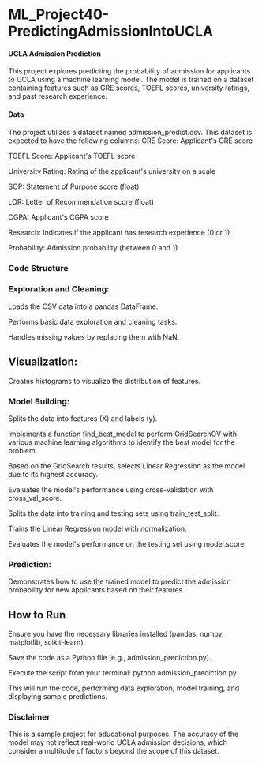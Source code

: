 # ML_Project40-PredictingAdmissionIntoUCLA

#### UCLA Admission Prediction

This project explores predicting the probability of admission for applicants to UCLA using a machine learning model. The model is trained on a dataset containing features such as GRE scores, TOEFL scores, university ratings, and past research experience.

#### Data

The project utilizes a dataset named admission_predict.csv. This dataset is expected to have the following columns:
GRE Score: Applicant's GRE score

TOEFL Score: Applicant's TOEFL score

University Rating: Rating of the applicant's university on a scale

SOP: Statement of Purpose score (float)

LOR: Letter of Recommendation score (float)

CGPA: Applicant's CGPA score

Research: Indicates if the applicant has research experience (0 or 1)

Probability: Admission probability (between 0 and 1)


### Code Structure

### Exploration and Cleaning:

Loads the CSV data into a pandas DataFrame.

Performs basic data exploration and cleaning tasks.

Handles missing values by replacing them with NaN.

## Visualization:
Creates histograms to visualize the distribution of features.

### Model Building:

Splits the data into features (X) and labels (y).

Implements a function find_best_model to perform GridSearchCV with various machine learning algorithms to identify the best model for the problem.

Based on the GridSearch results, selects Linear Regression as the model due to its highest accuracy.

Evaluates the model's performance using cross-validation with cross_val_score.

Splits the data into training and testing sets using train_test_split.

Trains the Linear Regression model with normalization.

Evaluates the model's performance on the testing set using model.score.


### Prediction:
Demonstrates how to use the trained model to predict the admission probability for new applicants based on their features.


## How to Run
Ensure you have the necessary libraries installed (pandas, numpy, matplotlib, scikit-learn).

Save the code as a Python file (e.g., admission_prediction.py).

Execute the script from your terminal: python admission_prediction.py

This will run the code, performing data exploration, model training, and displaying sample predictions.

### Disclaimer

This is a sample project for educational purposes. The accuracy of the model may not reflect real-world UCLA admission decisions, which consider a multitude of factors beyond the scope of this dataset.
